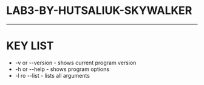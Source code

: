# LAB3-BY-HUTSALIUK-SKYWALKER
___
# KEY LIST
* -v or --version                       - shows current program version
* -h or --help                          - shows program options
* -l ro --list                          - lists all arguments

